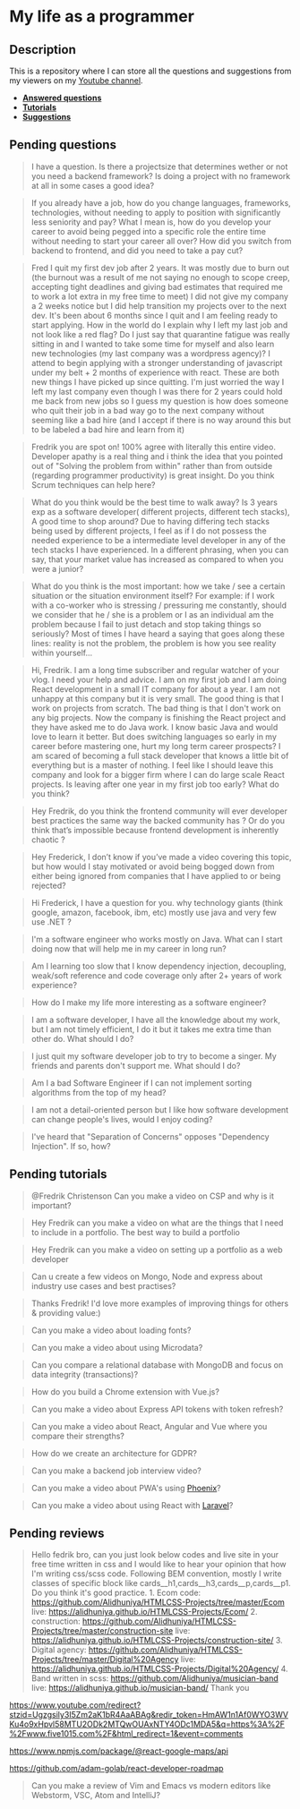 # My life as a programmer

## Description

This is a repository where I can store all the 
questions and suggestions from my viewers on my [Youtube channel](https://www.youtube.com/user/Fidde12345).

* **[Answered questions](https://www.youtube.com/playlist?list=PLBAZWBMYeVYjXogYQDd1rwVI0c5YoioqU)**
* **[Tutorials](./tutorials.md)**
* **[Suggestions](./suggestions.md)**

## Pending questions

> I have a question. Is there a projectsize that determines wether or not you need a backend framework? Is doing a project with no framework at all in some cases a good idea?

> If you already have a job, how do you change languages, frameworks, technologies, without needing to apply to position with significantly less seniority and pay? What I mean is, how do you develop your career to avoid being pegged into a specific role the entire time without needing to start your career all over? How did you switch from backend to frontend, and did you need to take a pay cut?

> Fred I quit my first dev job after 2 years. It was mostly due to burn out (the burnout was a result of me not saying no enough to scope creep, accepting tight deadlines and giving bad estimates that required me to work a lot extra in my free time to meet) I did not give my company a 2 weeks notice but I did help transition my projects over to the next dev. It's been about 6 months since I quit and I am feeling ready to start applying. How in the world do I explain why I left my last job and not look like a red flag? Do I just say that quarantine fatigue was really sitting in and I wanted to take some time for myself and also learn new technologies (my last company was a wordpress agency)? I attend to begin applying with a stronger understanding of javascript under my belt + 2 months of experience with react. These are both new things I have picked up since quitting. I'm just worried the way I left my last company even though I was there for 2 years could hold me back from new jobs so I guess my question is how does someone who quit their job in a bad way go to the next company without seeming like a bad hire (and I accept if there is no way around this but to be labeled a bad hire and learn from it)

> Fredrik you are spot on! 100% agree with literally this entire video. Developer apathy is a real thing and i think the idea that you pointed out of "Solving the problem from within" rather than from outside (regarding programmer productivity) is great insight. Do you think Scrum techniques can help here?

> What do you think would be the best time to walk away? Is 3 years exp as a software developer( different projects, different tech stacks), A good time to shop around? Due to having differing tech stacks being used by different projects, I feel as if I do not possess the needed experience to be a intermediate level developer in any of the tech stacks I have experienced. In a different phrasing, when you can say, that your market value has increased as compared to when you were a junior?

> What do you think is the most important: how we take / see a certain situation or the situation environment itself? For example: if I work with a co-worker who is stressing / pressuring me constantly, should we consider that he / she is a problem or I as an individual am the problem because I fail to just detach and stop taking things so seriously? Most of times I have heard a saying that goes along these lines: reality is not the problem, the problem is how you see reality within yourself...

> Hi, Fredrik. I am a long time subscriber and regular watcher of your vlog. I need your help and advice. I am on my first job and I am doing React development in a small IT company for about a year. I am not unhappy at this company but it is very small. The good thing is that I work on projects from scratch. The bad thing is that I don't work on any big projects. Now the company is finishing the React project and they have asked me to do Java work. I know basic Java and would love to learn it better. But does switching languages so early in my career before mastering one, hurt my long term career prospects? I am scared of becoming a full stack developer that knows a little bit of everything but is a master of nothing. I feel like I should leave this company and look for a bigger firm where I can do large scale React projects. Is leaving after one year in my first job too early?  What do you think?

> Hey Fredrik, do you think the frontend community will ever developer best practices the same way the backed community has ? Or do you think that’s impossible because frontend development is inherently chaotic ?

> Hey Frederick, I don’t know if you’ve made a video covering this topic, but how would I stay motivated or avoid being bogged down from either being ignored from companies that I have applied to or being rejected?

> Hi Frederick, I have a question for you. why technology giants (think google, amazon, facebook, ibm, etc) mostly use java and very few use .NET ?

> I'm a software engineer who works mostly on Java. What can I start doing now that will help me in my career in long run?

> Am I learning too slow that I know dependency injection, decoupling, weak/soft reference and code coverage only after 2+ years of work experience?

> How do I make my life more interesting as a software engineer?

> I am a software developer, I have all the knowledge about my work, but I am not timely efficient, I do it but it takes me extra time than other do. What should I do?

> I just quit my software developer job to try to become a singer. My friends and parents don't support me. What should I do?

> Am I a bad Software Engineer if I can not implement sorting algorithms from the top of my head?

> I am not a detail-oriented person but I like how software development can change people's lives, would I enjoy coding?

> I've heard that "Separation of Concerns" opposes "Dependency Injection". If so, how?

## Pending tutorials

> @Fredrik Christenson Can you make a video on CSP and why is it important?

> Hey Fredrik can you make a video on what are the things that I need to include in a portfolio. The best way to build a portfolio

> Hey Fredrik can you make a video on setting up a portfolio as a web developer

> Can u create a few videos on Mongo, Node and express about industry use cases and best practises?

> Thanks Fredrik! I'd love more examples of improving things for others & providing value:)

> Can you make a video about loading fonts?

> Can you make a video about using Microdata?

> Can you compare a relational database with MongoDB and focus on data integrity (transactions)?

> How do you build a Chrome extension with Vue.js?

> Can you make a video about Express API tokens with token refresh?

> Can you make a video about React, Angular and Vue where you compare their strengths?

> How do we create an architecture for GDPR?

> Can you make a backend job interview video?

> Can you make a video about PWA's using [Phoenix](http://phoenixframework.org)?

> Can you make a video about using React with [Laravel](https://laravel.com/)?

## Pending reviews

> Hello fedrik bro, can you just look below codes and live site in your free time written in css  and I would like to hear your opinion that how I'm writing css/scss code. Following BEM convention, mostly I write classes of specific block like cards__h1,cards__h3,cards__p,cards__p1. Do you think it's good practice. 1. Ecom code: https://github.com/Alidhuniya/HTMLCSS-Projects/tree/master/Ecom live: https://alidhuniya.github.io/HTMLCSS-Projects/Ecom/ 2. construction: https://github.com/Alidhuniya/HTMLCSS-Projects/tree/master/construction-site live:  https://alidhuniya.github.io/HTMLCSS-Projects/construction-site/ 3. Digital agency: https://github.com/Alidhuniya/HTMLCSS-Projects/tree/master/Digital%20Agency live:  https://alidhuniya.github.io/HTMLCSS-Projects/Digital%20Agency/ 4. Band written in scss:  https://github.com/Alidhuniya/musician-band live:  https://alidhuniya.github.io/musician-band/ Thank you

https://www.youtube.com/redirect?stzid=Ugzgsily3I5Zm2aK1bR4AaABAg&redir_token=HmAW1n1Af0WYO3WVKu4o9xHpvl58MTU2ODk2MTQwOUAxNTY4ODc1MDA5&q=https%3A%2F%2Fwww.five1015.com%2F&html_redirect=1&event=comments

https://www.npmjs.com/package/@react-google-maps/api

https://github.com/adam-golab/react-developer-roadmap

> Can you make a review of Vim and Emacs vs modern editors like Webstorm, VSC, Atom and IntelliJ?
